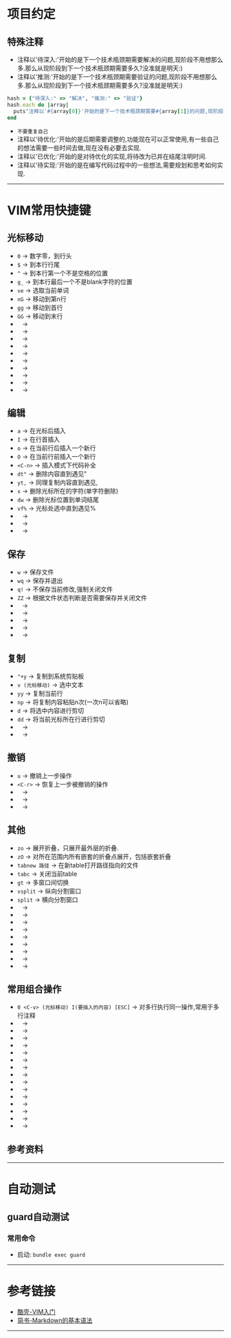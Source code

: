 # 项目约定

## 特殊注释
* 注释以'待深入:'开始的是下一个技术瓶颈期需要解决的问题,现阶段不用想那么多.那么从现阶段到下一个技术瓶颈期需要多久?没准就是明天:)
* 注释以'推测:'开始的是下一个技术瓶颈期需要验证的问题,现阶段不用想那么多.那么从现阶段到下一个技术瓶颈期需要多久?没准就是明天:)
```ruby
hash = {"待深入:" => "解决", "推测:" => "验证"}
hash.each do |array|
  puts"注释以'#{array[0]}'开始的是下一个技术瓶颈期需要#{array[1]}的问题,现阶段不用想那么多.那么从现阶段到下一个技术瓶颈期需要多久?没准就是明天:)"
end
```
* `不要重复自己`
* 注释以'待优化:'开始的是后期需要调整的,功能现在可以正常使用,有一些自己的想法需要一些时间去做,现在没有必要去实现.
* 注释以'已优化:'开始的是对待优化的实现,将待改为已并在结尾注明时间.
* 注释以'待实现:'开始的是在编写代码过程中的一些想法,需要规划和思考如何实现.

-----
# VIM常用快捷键

## 光标移动
* `0` → 数字零，到行头
* `$` → 到本行行尾
* `^` → 到本行第一个不是空格的位置
* `g_` → 到本行最后一个不是blank字符的位置
* `ve` → 选取当前单词
* `nG` → 移动到第n行
* `gg` → 移动到首行
* `GG` → 移动到末行
* ` ` → 
* ` ` → 
* ` ` → 
* ` ` → 
* ` ` → 
* ` ` → 
* ` ` → 
* ` ` → 
* ` ` → 
* ` ` → 

## 编辑
* `a` → 在光标后插入
* `I` → 在行首插入
* `o` → 在当前行后插入一个新行
* `O` → 在当前行前插入一个新行
* `<C-n>` → 插入模式下代码补全
* `dt"` → 删除内容直到遇见"
* `yt,` → 同理复制内容直到遇见,
* `x` → 删除光标所在的字符(单字符删除)
* `dw` → 删除光标位置到单词结尾
* `vf%` → 光标处选中直到遇见% 
* ` ` → 
* ` ` → 
* ` ` → 

## 保存
* `w` → 保存文件
* `wq` → 保存并退出
* `q!` → 不保存当前修改,强制关闭文件
* `ZZ` → 根据文件状态判断是否需要保存并关闭文件
* ` ` → 
* ` ` → 
* ` ` → 
* ` ` → 
* ` ` → 

## 复制
* `"+y` → 复制到系统剪贴板
* `v (光标移动)` → 选中文本 
* `yy` → 复制当前行 
* `np` → 将复制内容粘贴n次(一次n可以省略)
* `d` → 将选中内容进行剪切
* `dd` → 将当前光标所在行进行剪切
* ` ` → 
* ` ` → 

## 撤销
* `u` → 撤销上一步操作 
* `<C-r>` → 恢复上一步被撤销的操作
* ` ` → 
* ` ` → 
* ` ` → 

## 其他
* `zo` → 展开折叠，只展开最外层的折叠.
* `zO` → 对所在范围内所有嵌套的折叠点展开，包括嵌套折叠 
* `tabnew 路径` → 在新table打开路径指向的文件
* `tabc` → 关闭当前table
* `gt` → 多窗口间切换 
* `vsplit` → 纵向分割窗口 
* `split` → 横向分割窗口
* ` ` → 
* ` ` → 
* ` ` → 
* ` ` → 
* ` ` → 
* ` ` → 
* ` ` → 
* ` ` → 
* ` ` → 

## 常用组合操作
* `0 <C-v> (光标移动) I(要插入的内容) [ESC]`  → 对多行执行同一操作,常用于多行注释
* ` ` → 
* ` ` → 
* ` ` → 
* ` ` → 
* ` ` → 
* ` ` → 
* ` ` → 
* ` ` → 
* ` ` → 
* ` ` → 
* ` ` → 
* ` ` → 
* ` ` → 
* ` ` → 
* ` ` → 


## 参考资料
-----

# 自动测试
## guard自动测试
### 常用命令
* 启动: `bundle exec guard`

-----

# 参考链接
* [酷壳-VIM入门](https://coolshell.cn/articles/5426.html)
* [简书-Markdown的基本语法](https://www.jianshu.com/p/250e36bb5690)
-----
